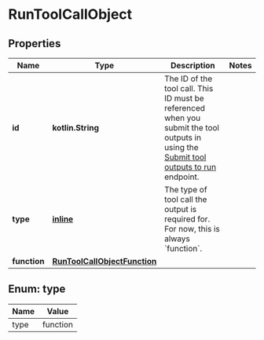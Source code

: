 
# RunToolCallObject

## Properties
Name | Type | Description | Notes
------------ | ------------- | ------------- | -------------
**id** | **kotlin.String** | The ID of the tool call. This ID must be referenced when you submit the tool outputs in using the [Submit tool outputs to run](/docs/api-reference/runs/submitToolOutputs) endpoint. | 
**type** | [**inline**](#Type) | The type of tool call the output is required for. For now, this is always &#x60;function&#x60;. | 
**function** | [**RunToolCallObjectFunction**](RunToolCallObjectFunction.md) |  | 


<a id="Type"></a>
## Enum: type
Name | Value
---- | -----
type | function




